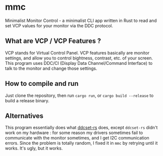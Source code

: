 # mmc
Minimalist Monitor Control - a minimalist CLI app written in Rust to read and set VCP values for your monitor via the DDC protocol.

## What are VCP / VCP Features ?

VCP stands for Virtual Control Panel. VCP features basically are monitor settings, and allow you to control bightness, contrast, etc. of your screen. This program uses DDC/CI (Display Data Channel/Command Interface) to talk to the monitor and change those settings.

## How to compile and run

Just clone the repository, then run `cargo run`, or `cargo build --release` to build a release binary.

## Alternatives

This program essentially does what [ddcset-rs](https://github.com/arcnmx/ddcset-rs) does, except `ddcset-rs` didn't work on my hardware : for some reason my drivers sometimes fail to communicate with the monitor sometimes, and I get I2C communication errors. Since the problem is totally random, I fixed it in `mmc` by retrying until it works. It's ugly, but it works.
